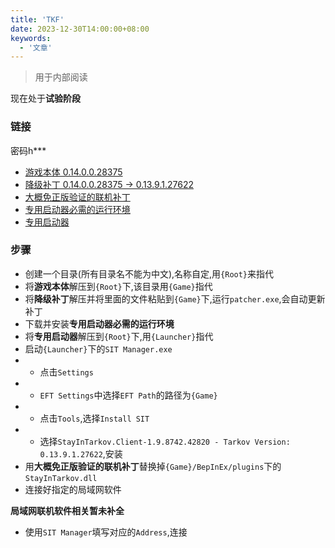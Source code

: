 ```yaml
---
title: 'TKF'
date: 2023-12-30T14:00:00+08:00
keywords:
  - '文章'
---
```


> 用于内部阅读

<!--more-->

现在处于**试验阶段**

### 链接

密码h***

- [游戏本体 0.14.0.0.28375](https://ygt3z-my.sharepoint.com/:u:/g/personal/topidolproducer_ygt3z_onmicrosoft_com/EVQxM56DgwxGl_VOcNK2ezkB6zUqfM2bKB_vYTz2PY2x2A?e=JDQxJy)
- [降级补丁 0.14.0.0.28375 → 0.13.9.1.27622](https://ygt3z-my.sharepoint.com/:u:/g/personal/topidolproducer_ygt3z_onmicrosoft_com/ET3ZSu2wMDtPsXFJ-qMjvd4B_9PlwjcFsLkIcBam8OfK-w?e=HvhaLV)
- [大概免正版验证的联机补丁](https://ygt3z-my.sharepoint.com/:u:/g/personal/topidolproducer_ygt3z_onmicrosoft_com/EWKlVF3nT1xMiCgTBVosdNcBfqH5EhwdYsM-4ZJxJwE7vA?e=kegEbW)
- [专用启动器必需的运行环境](https://dotnet.microsoft.com/en-us/download/dotnet/thank-you/runtime-desktop-8.0.0-windows-x64-installer)
- [专用启动器](https://ygt3z-my.sharepoint.com/:u:/g/personal/topidolproducer_ygt3z_onmicrosoft_com/ESnFJVBZ1b1PsglaDqnDY4wBQaxcYEI3mXkr4cHbwUxK8w?e=8UfF4G)

### 步骤

- 创建一个目录(所有目录名不能为中文),名称自定,用`{Root}`来指代
- 将**游戏本体**解压到`{Root}`下,该目录用`{Game}`指代
- 将**降级补丁**解压并将里面的文件粘贴到`{Game}`下,运行`patcher.exe`,会自动更新补丁
- 下载并安装**专用启动器必需的运行环境**
- 将**专用启动器**解压到`{Root}`下,用`{Launcher}`指代
- 启动`{Launcher}`下的`SIT Manager.exe`
- - 点击`Settings`
- - `EFT Settings`中选择`EFT Path`的路径为`{Game}`
- - 点击`Tools`,选择`Install SIT`
- - 选择`StayInTarkov.Client-1.9.8742.42820 - Tarkov Version: 0.13.9.1.27622`,安装
- 用**大概免正版验证的联机补丁**替换掉`{Game}/BepInEx/plugins`下的`StayInTarkov.dll`
- 连接好指定的局域网软件

**局域网联机软件相关暂未补全**

- 使用`SIT Manager`填写对应的`Address`,连接